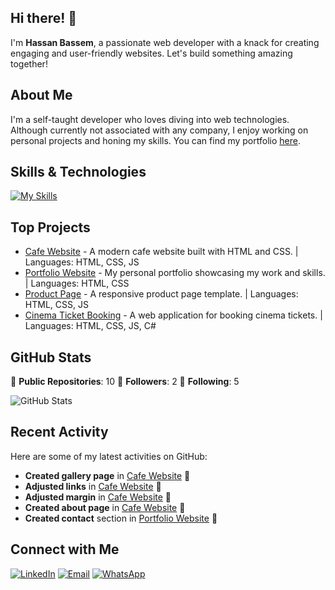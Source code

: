 ## Hi there! 👋

I'm **Hassan Bassem**, a passionate web developer with a knack for creating engaging and user-friendly websites. Let's build something amazing together!

## About Me

I'm a self-taught developer who loves diving into web technologies. Although currently not associated with any company, I enjoy working on personal projects and honing my skills. You can find my portfolio [here](https://hassan-web-developer.netlify.app).

## Skills & Technologies

[![My Skills](https://skillicons.dev/icons?i=js,html,css,cs,c,cpp,py,dotnet)](https://skillicons.dev)

## Top Projects

- [Cafe Website](https://github.com/hassanbassem/cafe-website) - A modern cafe website built with HTML and CSS. | Languages: HTML, CSS, JS
- [Portfolio Website](https://github.com/hassanbassem/portfolio-website) - My personal portfolio showcasing my work and skills. | Languages: HTML, CSS
- [Product Page](https://github.com/hassanbassem/product-page) - A responsive product page template. | Languages: HTML, CSS, JS
- [Cinema Ticket Booking](https://github.com/hassanbassem/cinema-ticket-booking) - A web application for booking cinema tickets. | Languages: HTML, CSS, JS, C#

## GitHub Stats

🔹 **Public Repositories**: 10
🔹 **Followers**: 2
🔹 **Following**: 5

![GitHub Stats](https://github-readme-stats.vercel.app/api?username=hassanbassem&show_icons=true&theme=radical)

## Recent Activity

Here are some of my latest activities on GitHub:
- **Created gallery page** in [Cafe Website](https://github.com/hassanbassem/cafe-website) 🔄
- **Adjusted links** in [Cafe Website](https://github.com/hassanbassem/cafe-website) 🔄
- **Adjusted margin** in [Cafe Website](https://github.com/hassanbassem/cafe-website) 🔄
- **Created about page** in [Cafe Website](https://github.com/hassanbassem/cafe-website) 🔄
- **Created contact** section in [Portfolio Website](https://github.com/hassanbassem/portfolio-website) 🔄

## Connect with Me

[![LinkedIn](https://img.shields.io/badge/LinkedIn-Connect-blue?style=for-the-badge&logo=linkedin)](www.linkedin.com/in/hassan-shamel-ba3ba8237)
[![Email](https://img.shields.io/badge/Email-Contact%20Me-red?style=for-the-badge&logo=gmail)](mailto:hassona1392004@gmail.com)
[![WhatsApp](https://img.shields.io/badge/WhatsApp-Chat-green?style=for-the-badge&logo=whatsapp)](https://wa.me/201020831932)
